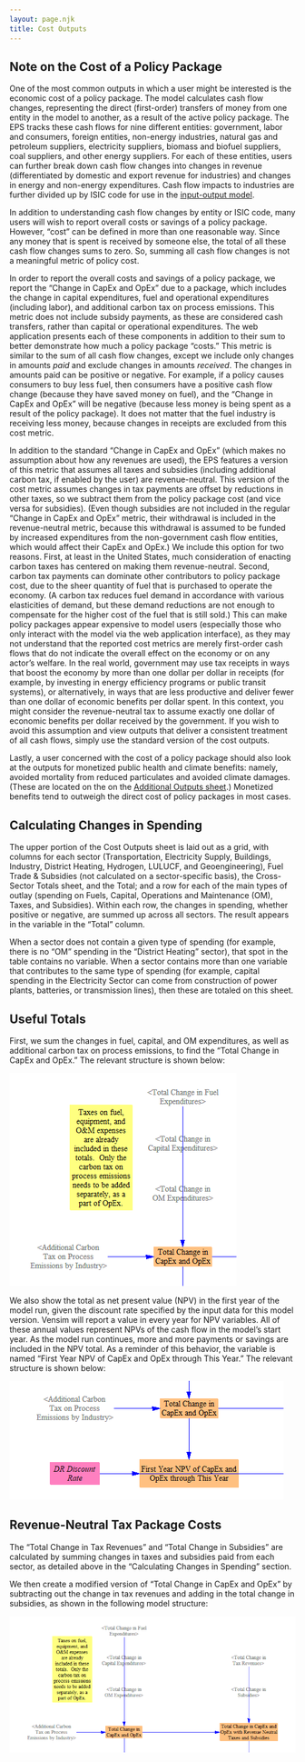 ```yaml
---
layout: page.njk
title: Cost Outputs
---
```


## Note on the Cost of a Policy Package

One of the most common outputs in which a user might be interested is the economic cost of a policy package. The model calculates cash flow changes, representing the direct (first-order) transfers of money from one entity in the model to another, as a result of the active policy package. The EPS tracks these cash flows for nine different entities: government, labor and consumers, foreign entities, non-energy industries, natural gas and petroleum suppliers, electricity suppliers, biomass and biofuel suppliers, coal suppliers, and other energy suppliers. For each of these entities, users can further break down cash flow changes into changes in revenue (differentiated by domestic and export revenue for industries) and changes in energy and non-energy expenditures.  Cash flow impacts to industries are further divided up by ISIC code for use in the [input-output model](/io-model).

In addition to understanding cash flow changes by entity or ISIC code, many users will wish to report overall costs or savings of a policy package. However, “cost” can be defined in more than one reasonable way. Since any money that is spent is received by someone else, the total of all these cash flow changes sums to zero. So, summing all cash flow changes is not a meaningful metric of policy cost.

In order to report the overall costs and savings of a policy package, we report the “Change in CapEx and OpEx” due to a package, which includes the change in capital expenditures, fuel and operational expenditures (including labor), and additional carbon tax on process emissions.  This metric does not include subsidy payments, as these are considered cash transfers, rather than capital or operational expenditures. The web application presents each of these components in addition to their sum to better demonstrate how much a policy package “costs.” This metric is similar to the sum of all cash flow changes, except we include only changes in amounts _paid_ and exclude changes in amounts _received_. The changes in amounts paid can be positive or negative. For example, if a policy causes consumers to buy less fuel, then consumers have a positive cash flow change (because they have saved money on fuel), and the “Change in CapEx and OpEx” will be negative (because less money is being spent as a result of the policy package). It does not matter that the fuel industry is receiving less money, because changes in receipts are excluded from this cost metric.

In addition to the standard “Change in CapEx and OpEx” (which makes no assumption about how any revenues are used), the EPS features a version of this metric that assumes all taxes and subsidies (including additional carbon tax, if enabled by the user) are revenue-neutral. This version of the cost metric assumes changes in tax payments are offset by reductions in other taxes, so we subtract them from the policy package cost (and vice versa for subsidies).  (Even though subsidies are not included in the regular “Change in CapEx and OpEx” metric, their withdrawal is included in the revenue-neutral metric, because this withdrawal is assumed to be funded by increased expenditures from the non-government cash flow entities, which would affect their CapEx and OpEx.)  We include this option for two reasons. First, at least in the United States, much consideration of enacting carbon taxes has centered on making them revenue-neutral. Second, carbon tax payments can dominate other contributors to policy package cost, due to the sheer quantity of fuel that is purchased to operate the economy. (A carbon tax reduces fuel demand in accordance with various elasticities of demand, but these demand reductions are not enough to compensate for the higher cost of the fuel that is still sold.) This can make policy packages appear expensive to model users (especially those who only interact with the model via the web application interface), as they may not understand that the reported cost metrics are merely first-order cash flows that do not indicate the overall effect on the economy or on any actor’s welfare. In the real world, government may use tax receipts in ways that boost the economy by more than one dollar per dollar in receipts (for example, by investing in energy efficiency programs or public transit systems), or alternatively, in ways that are less productive and deliver fewer than one dollar of economic benefits per dollar spent. In this context, you might consider the revenue-neutral tax to assume exactly one dollar of economic benefits per dollar received by the government. If you wish to avoid this assumption and view outputs that deliver a consistent treatment of all cash flows, simply use the standard version of the cost outputs.

Lastly, a user concerned with the cost of a policy package should also look at the outputs for monetized public health and climate benefits: namely, avoided mortality from reduced particulates and avoided climate damages.  (These are located on the on the [Additional Outputs sheet](/additional-outputs).)  Monetized benefits tend to outweigh the direct cost of policy packages in most cases.

## Calculating Changes in Spending

The upper portion of the Cost Outputs sheet is laid out as a grid, with columns for each sector (Transportation, Electricity Supply, Buildings, Industry, District Heating, Hydrogen, LULUCF, and Geoengineering), Fuel Trade & Subsidies (not calculated on a sector-specific basis), the Cross-Sector Totals sheet, and the Total; and a row for each of the main types of outlay (spending on Fuels, Capital, Operations and Maintenance (OM), Taxes, and Subsidies). Within each row, the changes in spending, whether positive or negative, are summed up across all sectors. The result appears in the variable in the “Total” column.

When a sector does not contain a given type of spending (for example, there is no “OM” spending in the “District Heating” sector), that spot in the table contains no variable. When a sector contains more than one variable that contributes to the same type of spending (for example, capital spending in the Electricity Sector can come from construction of power plants, batteries, or transmission lines), then these are totaled on this sheet.

## Useful Totals

First, we sum the changes in fuel, capital, and OM expenditures, as well as additional carbon tax on process emissions, to find the “Total Change in CapEx and OpEx.” The relevant structure is shown below:

![cost totals](/cost-outputs-Total.png)

We also show the total as net present value (NPV) in the first year of the model run, given the discount rate specified by the input data for this model version. Vensim will report a value in every year for NPV variables. All of these annual values represent NPVs of the cash flow in the model’s start year. As the model run continues, more and more payments or savings are included in the NPV total. As a reminder of this behavior, the variable is named “First Year NPV of CapEx and OpEx through This Year.” The relevant structure is shown below:

![NPVs of cost totals](/cost-outputs-NPV.png)

## Revenue-Neutral Tax Package Costs

The “Total Change in Tax Revenues” and “Total Change in Subsidies” are calculated by summing changes in taxes and subsidies paid from each sector, as detailed above in the “Calculating Changes in Spending” section.

We then create a modified version of “Total Change in CapEx and OpEx” by subtracting out the change in tax revenues and adding in the total change in subsidies, as shown in the following model structure:

![cost metrics assuming revenue-neutral carbon tax](/cost-outputs-RevenueNeutral.png)
